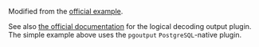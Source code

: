 Modified from the
[official example](https://github.com/debezium/docker-images/tree/main/postgres/13).

See also
[the official documentation](https://debezium.io/documentation/reference/connectors/postgresql.html#installing-postgresql-output-plugin)
for the logical decoding output plugin. The simple example above uses the `pgoutput` `PostgreSQL`-native
plugin.
